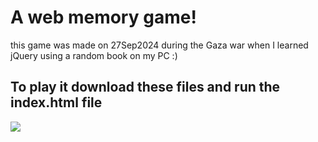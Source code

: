 <h1>A web memory game!</h1>
this game was made on 27Sep2024 during the Gaza war
when I learned jQuery using a random book on my PC :)
<!-- ![image](https://github.com/user-attachments/assets/6f7e309e-bdb6-4de2-bd93-531896c77848) -->
<h2>To play it download these files and run the <b>index.html</b> file</h2>
<img src="https://github.com/user-attachments/assets/6f7e309e-bdb6-4de2-bd93-531896c77848">
